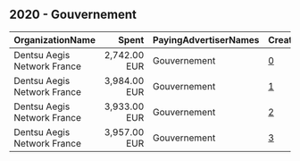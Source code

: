 ## 2020 - Gouvernement 
|OrganizationName|Spent|PayingAdvertiserNames|CreativeUrls|Impressions|Genders|AgeBrackets|CountryCodes|BillingAddresses|CandidateBallotInformation|
|:---|---:|:---|:---|---:|:---|:---|:---|:---|:---|
|Dentsu Aegis Network France|2,742.00 EUR|Gouvernement|[0](https://www.snap.com/political-ads/asset/1feff06f70e64c39b2f060840d67d292acdb033d393a2e0ca22340c1ef01010a?mediaType=mp4)|2,545,504||18-24|france|"67 Av. de Wagram,Paris,75017,FR"||
|Dentsu Aegis Network France|3,984.00 EUR|Gouvernement|[1](https://www.snap.com/political-ads/asset/6a9911b19175a1d785cadd24032c3d5923211a5ca9a73cb890c108310d8aaf6c?mediaType=mp4)|3,364,985||18-24|france|"67 Av. de Wagram,Paris,75017,FR"||
|Dentsu Aegis Network France|3,933.00 EUR|Gouvernement|[2](https://www.snap.com/political-ads/asset/ddb40713525fe7d0efe7e9c9ef27a261c20de218d381a88cd5f50bb953702e69?mediaType=mp4)|3,327,499||18-24|france|"67 Av. de Wagram,Paris,75017,FR"||
|Dentsu Aegis Network France|3,957.00 EUR|Gouvernement|[3](https://www.snap.com/political-ads/asset/3c4801400cdb684ed7754917637d603826645e352373edfc35fe05b241191752?mediaType=mp4)|3,346,585||18-24|france|"67 Av. de Wagram,Paris,75017,FR"||
